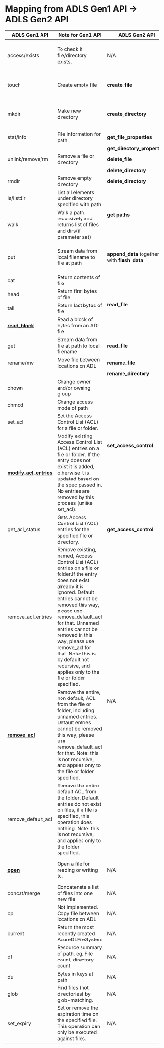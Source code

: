 <h1>Mapping from ADLS Gen1 API -> ADLS Gen2 API</h1>
<table>
<thead>
<tr>
<th>ADLS Gen1 API</th>
<th>Note for Gen1 API</th>
<th>ADLS Gen2 API</th>
<th>Note for API Mapping</th>
</tr>
</thead>
<tbody>
<tr>
<td>access/exists</td>
<td>To check if file/directory exists.</td>
<td>N/A</td>
<td>User can use Gen2 API: <strong>create_file(if_non_match=&#39;*&#39;)<strong> or </strong>create_directory(if_non_match=&#39;*&#39;)</strong> so that the operation will fail on exist.</td>
</tr>
<tr>
<td>touch</td>
<td>Create empty file</td>
<td><strong>create_file</strong></td>
<td>The API has the same main purpose for Gen1 and Gen2. However Gen2 <strong>create_file</strong> api could accept more parameters along with creation.</td>
</tr>
<tr>
<td>mkdir</td>
<td>Make new directory</td>
<td><strong>create_directory</strong></td>
<td>The API has the same main purpose for Gen1 and Gen2. However Gen2 <strong>create_directory</strong> api could accept more parameters along with creation.</td>
</tr>
<tr>
<td>stat/info</td>
<td>File information for path</td>
<td><strong>get_file_properties</strong></td>
<td rowspan="2">The Gen1 api is split into two separate ones in ADLS Gen2.</td>
</tr>
<tr>
<td></td>
<td></td>
<td><strong>get_directory_properties</strong></td>
</tr>
<tr>
<td>unlink/remove/rm</td>
<td>Remove a file or directory</td>
<td><strong>delete_file</strong></td>
<td rowspan="2">The Gen1 api is split into two separate ones in ADLS Gen2.</td>
</tr>
<tr>
<td></td>
<td></td>
<td><strong>delete_directory</strong></td>
</tr>
<tr>
<td>rmdir</td>
<td>Remove empty directory</td>
<td><strong>delete_directory</strong></td>
<td>Delete directory</td>
</tr>
<tr>
<td>ls/listdir</td>
<td>List all elements under directory specified with path</td>
<td rowspan="2"><strong>get paths</strong></td>
<td><strong>get_paths(recursive=False)</strong> is equal to <strong>ls/listdir</strong></td>
</tr>
<tr>
<td>walk</td>
<td>Walk a path recursively and returns list of files and dirs(if parameter set)</td>
<td></td>
<td><strong>get_paths()</strong> or <strong>get_paths(recursive=True)</strong> is equal to <strong>walk</strong>. <strong>recursive</strong> is <strong>True</strong> by default.</td>
</tr>
<tr>
<td>put</td>
<td>Stream data from local filename to file at path.</td>
<td><strong>append_data</strong> together with <strong>flush_data</strong></td>
<td><strong>append_data</strong> should be followed by <strong>flush_data</strong> , then the data is actually write into the file. <strong>append_data</strong> is just to stage the data, not actually write the data into file.</td>
</tr>
<tr>
<td>cat</td>
<td>Return contents of file</td>
<td rowspan="4"><strong>read_file</strong></td>
<td rowspan="4">Put the expected range parameters in Gen2 api will achieve the same function of the 4 Gen1 APIs.</td>
</tr>
<tr>
<td>head</td>
<td>Return first bytes of file</td>
</tr>
<tr>
<td>tail</td>
<td>Return last bytes of file</td>
</tr>
<tr>
<td><a href="https://docs.microsoft.com/en-us/python/api/azure-datalake-store/azure.datalake.store.core.azuredlfilesystem?view=azure-python#read-block-fn--offset--length--delimiter-none-"><strong>read_block</strong></a></td>
<td>Read a block of bytes from an ADL file</td>
</tr>
<tr>
<td>get</td>
<td>Stream data from file at path to local filename</td>
<td><strong>read_file</strong></td>
<td>Passing a <strong>stream</strong> parameter in <strong>read_file</strong> should do the same thing as Gen1 <strong>get</strong> api does</td>
</tr>
<tr>
<td>rename/mv</td>
<td>Move file between locations on ADL</td>
<td><strong>rename_file</strong></td>
<td rowspan="2">Currently ADLS Gen2 only support rename.Move isn&#39;t supported yet.</td>
</tr>
<tr>
<td></td>
<td></td>
<td><strong>rename_directory</strong></td>
</tr>
<tr>
<td>chown</td>
<td>Change owner and/or owning group</td>
<td rowspan="4"><strong>set_access_control</strong></td>
<td rowspan="4">Users can set owner, group, acl etc. using the same API.</td>
</tr>
<tr>
<td>chmod</td>
<td>Change access mode of path</td>
</tr>
<tr>
<td>set_acl</td>
<td>Set the Access Control List (ACL) for a file or folder.</td>
</tr>
<tr>
<td><a href="https://docs.microsoft.com/en-us/python/api/azure-datalake-store/azure.datalake.store.core.azuredlfilesystem?view=azure-python#modify-acl-entries-path--acl-spec--recursive-false--number-of-sub-process-none-"><strong>modify_acl_entries</strong></a></td>
<td>Modify existing Access Control List (ACL) entries on a file or folder. If the entry does not exist it is added, otherwise it is updated based on the spec passed in. No entries are removed by this process (unlike set_acl).</td>
</tr>
<tr>
<td>get_acl_status</td>
<td>Gets Access Control List (ACL) entries for the specified file or directory.</td>
<td><strong>get_access_control</strong></td>
<td>The result will include owner, group, acl etc.</td>
</tr>
<tr>
<td>remove_acl_entries</td>
<td>Remove existing, named, Access Control List (ACL) entries on a file or folder.If the entry does not exist already it is ignored. Default entries cannot be removed this way, please use remove_default_acl for that. Unnamed entries cannot be removed in this way, please use remove_acl for that. Note: this is by default not recursive, and applies only to the file or folder specified.</td>
<td rowspan="3">N/A</td>
<td rowspan="3">Probably users can achieve the same purpose by calling set_access_control with related parameters.</td>
</tr>
<tr>
<td><a href="https://docs.microsoft.com/en-us/python/api/azure-datalake-store/azure.datalake.store.core.azuredlfilesystem?view=azure-python#remove-acl-path-"><strong>remove_acl</strong></a></td>
<td>Remove the entire, non default, ACL from the file or folder, including unnamed entries. Default entries cannot be removed this way, please use remove_default_acl for that. Note: this is not recursive, and applies only to the file or folder specified.</td>
</tr>
<tr>
<td>remove_default_acl</td>
<td>Remove the entire default ACL from the folder. Default entries do not exist on files, if a file is specified, this operation does nothing. Note: this is not recursive, and applies only to the folder specified.</td>
</tr>
<tr>
<td><a href="https://docs.microsoft.com/en-us/python/api/azure-datalake-store/azure.datalake.store.core.azuredlfilesystem?view=azure-python#open-path--mode--rb---blocksize-33554432--delimiter-none-"><strong>open</strong></a></td>
<td>Open a file for reading or writing to.</td>
<td>N/A</td>
<td>There is no open file operation In ADLS Gen2.However users can do operations to the file directly, eg. <strong>append_data, flush_data, read_file</strong></td>
</tr>
<tr>
<td>concat/merge</td>
<td>Concatenate a list of files into one new file</td>
<td>N/A</td>
<td>N/A</td>
</tr>
<tr>
<td>cp</td>
<td>Not implemented. Copy file between locations on ADL</td>
<td>N/A</td>
<td>N/A</td>
</tr>
<tr>
<td>current</td>
<td>Return the most recently created AzureDLFileSystem</td>
<td>N/A</td>
<td>N/A</td>
</tr>
<tr>
<td>df</td>
<td>Resource summary of path. eg. File count, directory count</td>
<td>N/A</td>
<td>get_paths could be a helpful api. But user need to do further processing.</td>
</tr>
<tr>
<td>du</td>
<td>Bytes in keys at path</td>
<td>N/A</td>
<td>get_paths could be a helpful api. But user need to do further processing.</td>
</tr>
<tr>
<td>glob</td>
<td>Find files (not directories) by glob-matching.</td>
<td>N/A</td>
<td>get_paths could be a helpful api. But user need to do further processing.</td>
</tr>
<tr>
<td>set_expiry</td>
<td>Set or remove the expiration time on the specified file. This operation can only be executed against files.</td>
<td>N/A</td>
<td>N/A</td>
</tr>
</tbody>
</table>